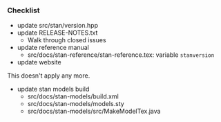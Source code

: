 ### Checklist
* update src/stan/version.hpp
* update RELEASE-NOTES.txt
  - Walk through closed issues
* update reference manual 
  - src/docs/stan-reference/stan-reference.tex: variable `stanversion`
* update website

This doesn't apply any more.
* update stan models build
  - src/docs/stan-models/build.xml
  - src/docs/stan-models/models.sty
  - src/docs/stan-models/src/MakeModelTex.java
